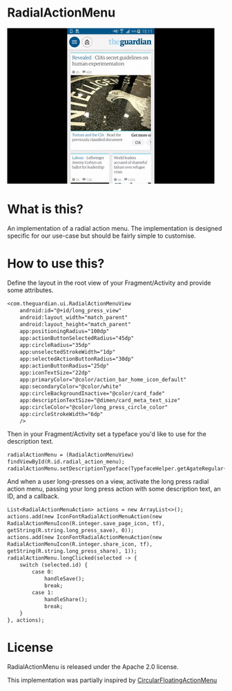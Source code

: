 RadialActionMenu
=======

![](website/static/anim.gif)

# What is this?
An implementation of a radial action menu. The implementation is designed specific for our use-case but should be fairly simple to customise.

# How to use this?
Define the layout in the root view of your Fragment/Activity and provide some attributes.
```
<com.theguardian.ui.RadialActionMenuView
    android:id="@+id/long_press_view"
    android:layout_width="match_parent"
    android:layout_height="match_parent"
    app:positioningRadius="100dp"
    app:actionButtonSelectedRadius="45dp"
    app:circleRadius="35dp"
    app:unselectedStrokeWidth="1dp"
    app:selectedActionButtonRadius="30dp"
    app:actionButtonRadius="25dp"
    app:iconTextSize="22dp"
    app:primaryColor="@color/action_bar_home_icon_default"
    app:secondaryColor="@color/white"
    app:circleBackgroundInactive="@color/card_fade"
    app:descriptionTextSize="@dimen/card_meta_text_size"
    app:circleColor="@color/long_press_circle_color"
    app:circleStrokeWidth="6dp"
    />
```

Then in your Fragment/Activity set a typeface you'd like to use for the description text.

```
radialActionMenu = (RadialActionMenuView) findViewById(R.id.radial_action_menu);
radialActionMenu.setDescriptionTypeface(TypefaceHelper.getAgateRegular());
```

And when a user long-presses on a view, activate the long press radial action menu, passing your long press action with some description text, an ID, and a callback.

```
List<RadialActionMenuAction> actions = new ArrayList<>();
actions.add(new IconFontRadialActionMenuAction(new RadialActionMenuIcon(R.integer.save_page_icon, tf), getString(R.string.long_press_save), 0));
actions.add(new IconFontRadialActionMenuAction(new RadialActionMenuIcon(R.integer.share_icon, tf), getString(R.string.long_press_share), 1));
radialActionMenu.longClicked(selected -> {
    switch (selected.id) {
        case 0:
            handleSave();
            break;
        case 1:
            handleShare();
            break;
    }
}, actions);
```

# License
RadialActionMenu is released under the Apache 2.0 license.

This implementation was partially inspired by [CircularFloatingActionMenu](https://github.com/oguzbilgener/CircularFloatingActionMenu)